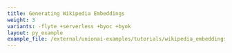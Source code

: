```yaml
---
title: Generating Wikipedia Embeddings
weight: 3
variants: -flyte +serverless +byoc +byok
layout: py_example
example_file: /external/unionai-examples/tutorials/wikipedia_embeddings_on_actor/wikipedia_embeddings_on_actor.py
---
```

